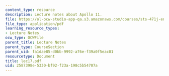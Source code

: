```yaml
---
content_type: resource
description: Lecture notes about Apollo 11.
file: https://ol-ocw-studio-app-qa.s3.amazonaws.com/courses/sts-471j-engineering-apollo-the-moon-project-as-a-complex-system-spring-2007/2587398e5330bf92f23a198c5b54707a_lec17.pdf
file_type: application/pdf
learning_resource_types:
- Lecture Notes
ocw_type: OCWFile
parent_title: Lecture Notes
parent_type: CourseSection
parent_uid: fa1dae85-d0bb-9992-a76e-f39a0f5eac01
resourcetype: Document
title: lec17.pdf
uid: 2587398e-5330-bf92-f23a-198c5b54707a
---
```

